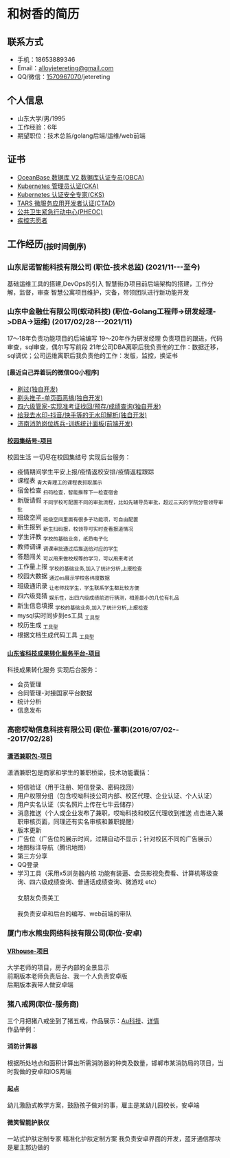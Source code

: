 和树香的简历
====

联系方式
----
* 手机：18653889346
* Email：alloyjetereting@gmail.com
* QQ/微信：[1570967070](mqqwpa://im/chat?chat_type=wpa&uin=1570967070)/jetereting


个人信息
----
* 山东大学/男/1995
* 工作经验：6年
* 期望职位：技术总监/golang后端/运维/web前端

证书
----
* [OceanBase 数据库 V2 数据库认证专员(OBCA)](http://qn.eiyou.ga/certificate/OBCA.jpg)
* [Kubernetes 管理员认证(CKA)](http://qn.eiyou.ga/certificate/CKA.pdf)
* [Kubernetes 认证安全专家(CKS)](http://qn.eiyou.ga/certificate/CKS.pdf)
* [TARS 微服务应用开发者认证(CTAD)](http://qn.eiyou.ga/certificate/CTAD.pdf)
* [公共卫生紧急行动中心(PHEOC)](http://qn.eiyou.ga/certificate/PHEOC.pdf)
* [疾控志愿者](http://qn.eiyou.ga/certificate/%E7%96%BE%E6%8E%A7%E5%BF%97%E6%84%BF%E8%80%85.jpeg)


工作经历<sub>(按时间倒序)</sub>
----
### 山东尼诺智能科技有限公司 (职位-技术总监) (2021/11---至今)
基础运维工具的搭建,DevOps的引入
智慧街办项目前后端架构的搭建，工作分解，监督，审查
智慧公寓项目维护，灾备，带领团队进行新功能开发

### 山东中金融仕有限公司(蚁动科技) (职位-Golang工程师->研发经理->DBA->运维) (2017/02/28---2021/11)
17～18年负责功能项目的后端编写
19～20年作为研发经理 负责项目的跟进，代码审查，sql审查，偶尔写写前段
21年公司DBA离职后我负责他的工作：数据迁移，sql调优；公司运维离职后我负责他的工作：发版，监控，换证书

#### [最近自己弄着玩的微信QQ小程序]
* [刷过(独自开发)](https://qiniu.kuailaishuati.com/admin/questionBankCode.jpg)
* [剃头推子-单页面恶搞(独自开发)](https://user-images.githubusercontent.com/7202516/66696219-965b7280-ecfc-11e9-9f4e-dc312afbe7ab.jpg)
* [四六级管家-实现准考证找回/预存/成绩查询(独自开发)](https://user-images.githubusercontent.com/7202516/66696220-965b7280-ecfc-11e9-8b09-171dd4700c5a.jpg)
* [给我去水印-抖音/快手等的无水印解析(独自开发)](https://user-images.githubusercontent.com/3080820/68095428-83475700-fee4-11e9-80f5-f985d516baaf.jpg)
* [济南消防岗位练兵-训练统计面板(前端开发)](https://user-images.githubusercontent.com/11585188/78337687-f3f1bd00-75c3-11ea-8c4e-a88ed63c4dcb.png)

#### [校园集结号-项目](http://www.antlinker.com/index.html)
校园生活 一切尽在校园集结号 实现后台服务：
* 疫情期间学生平安上报/疫情返校安排/疫情返程跟踪
* 课程表 <sub>青大青理工的课程表抓取展示</sub>
* 宿舍检查 <sub>扫码检查，智能推荐下一检查宿舍</sub>
* 新版请假 <sub>不同学校可配置不同的审批流程，比如先辅导员审批，超过三天的学院分管领导审批</sub>
* 班级空间 <sub>班级空间里面有很多子功能项，可自由配置</sub>
* 新生报到 <sub>新生扫码报，校领导可实时查看报道情况</sub>
* 学生评教 <sub>学校的基础业务，纸质电子化</sub>
* 教师调课 <sub>调课审批通过后推送给对应的学生</sub>
* 答题闯关 <sub>可以用来做校规等的学习，可以用来考试</sub>
* 工作量上报 <sub>学校的基础业务,加入了统计分析,上报检查</sub>
* 校园大数据 <sub>通过es展示学校各纬度数据</sub>
* 班级通讯录 <sub>让老师找学生，学生联系学生都比较方便</sub>
* 四六级竞猜 <sub>娱乐性，出四六级成绩前进行猜测，相差最小的几位有礼品</sub>
* 新生信息填报 <sub>学校的基础业务,加入了统计分析,上报检查</sub>
* mysql实时同步到es工具 <sub>工具型</sub>
* 校历生成 <sub>工具型</sub>
* 根据文档生成代码工具 <sub>工具型</sub>
#### [山东省科技成果转化服务平台-项目](http://www.sdjssc.com/)
科技成果转化服务 实现后台服务：
* 会员管理
* 合同管理-对接国家平台数据
* 统计分析
* 信息发布


### 高密哎呦信息科技有限公司 (职位-董事)(2016/07/02---2017/02/28)
#### [潇洒兼职包-项目](https://a.app.qq.com/o/simple.jsp?pkgname=us.eiyou.schoolparttime)
潇洒兼职包是商家和学生的兼职桥梁，技术功能囊括：
* 短信验证（用于注册、短信登录、密码找回）
* 用户权限分组（包含哎呦科技公司内部、校区代理、企业认证、个人认证）
* 用户实名认证（实名照片上传在七牛云储存）
* 消息推送（个人或企业发布了兼职，哎呦科技和校区代理收到推送 点击进入兼职审核页面，同理还有实名审核和兼职提醒）
* 版本更新
* 广告位（广告位的展示时间，过期自动不显示；针对校区不同的广告展示）
* 地图标注导航（腾讯地图）
* 第三方分享 
* QQ登录
* 学习工具（采用x5浏览器内核 功能有装逼、会员影视免费看、计算机等级查询、四六级成绩查询、普通话成绩查询、微游戏 etc）
<br><br>女朋友负责美工
<br><br>我负责安卓和后台的编写、web前端的带队


### 厦门市水熊虫网络科技有限公司(职位-安卓)
#### [VRhouse-项目](https://android.myapp.com/myapp/detail.htm?apkName=us.eiyou.demo_camera)
大学老师的项目，房子内部的全景显示
<br>前期版本老师负责后台、我一个人负责安卓版
<br>后期版本我带人做安卓端

### 猪八戒网(职位-服务商)
三个月把猪八戒坐到了猪五戒，作品展示：[Au科技](https://dev.xiaoyuanjijiehao.com:10010/attach/info/2cd120fc-ed3f-4c15-96bf-4bc520684b02/Au%E7%A7%91%E6%8A%80.jpg)、[详情](https://dev.xiaoyuanjijiehao.com:10010/attach/info/f94b5959-3044-47ae-acec-36b3132c0a05/%E9%A1%B9%E7%9B%AE%E5%B1%95%E7%A4%BA.jpg)
<br>作品举例：
#### 消防计算器
根据所处地点和面积计算出所需消防器的种类及数量，邯郸市某消防局的项目，当时我做的安卓和IOS两端
#### 起点
幼儿激励式教学方案，鼓励孩子做对的事，雇主是某幼儿园校长，安卓端
#### 微笑智能护肤仪
一站式护肤定制专家 精准化护肤定制方案 我负责安卓界面的开发，蓝牙通信那块是雇主那边做的


